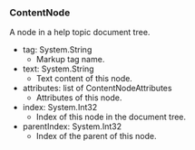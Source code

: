 ### ContentNode
A node in a help topic document tree.

- tag: System.String
  - Markup tag name.
- text: System.String
  - Text content of this node.
- attributes: list of ContentNodeAttributes
  - Attributes of this node.
- index: System.Int32
  - Index of this node in the document tree.
- parentIndex: System.Int32
  - Index of the parent of this node.
